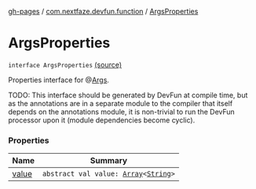 [gh-pages](../../index.md) / [com.nextfaze.devfun.function](../index.md) / [ArgsProperties](./index.md)

# ArgsProperties

`interface ArgsProperties` [(source)](https://github.com/NextFaze/dev-fun/tree/master/devfun-annotations/src/main/java/com/nextfaze/devfun/function/DeveloperArguments.kt#L161)

Properties interface for @[Args](../-args/index.md).

TODO: This interface should be generated by DevFun at compile time, but as the annotations are in a separate module to the compiler
that itself depends on the annotations module, it is non-trivial to run the DevFun processor upon it (module dependencies become cyclic).

### Properties

| Name | Summary |
|---|---|
| [value](value.md) | `abstract val value: `[`Array`](https://kotlinlang.org/api/latest/jvm/stdlib/kotlin/-array/index.html)`<`[`String`](https://kotlinlang.org/api/latest/jvm/stdlib/kotlin/-string/index.html)`>` |
